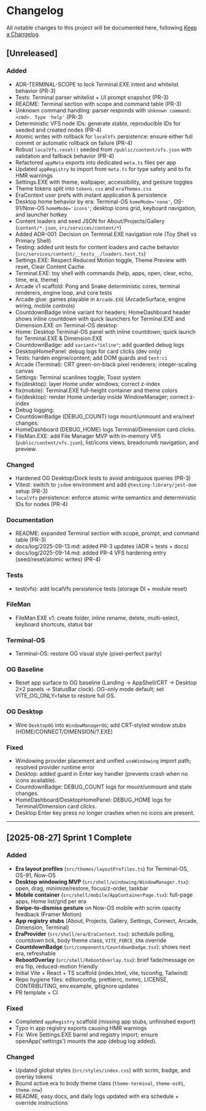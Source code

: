 # Changelog
All notable changes to this project will be documented here, following [Keep a Changelog](https://keepachangelog.com/en/1.0.0/).

## [Unreleased]
### Added
- ADR-TERMINAL-SCOPE to lock Terminal.EXE intent and whitelist behavior (PR-3)
- Tests: Terminal parser whitelist + UI prompt snapshot (PR-3)
- README: Terminal section with scope and command table (PR-3)
- Unknown command handling: parser responds with `Unknown command: <cmd>. Type 'help'` (PR-3)
- Deterministic VFS node IDs: generate stable, reproducible IDs for seeded and created nodes (PR-4)
- Atomic writes with rollback for `localVfs` persistence: ensure either full commit or automatic rollback on failure (PR-4)
- Robust `localVfs.reset()` seeded from `/public/content/vfs.json` with validation and fallback behavior (PR-4)
- Refactored `appMeta` exports into dedicated `meta.ts` files per app  
- Updated `appRegistry` to import from `meta.ts` for type safety and to fix HMR warnings  
- Settings.EXE with theme, wallpaper, accessibility, and gesture toggles
- Theme tokens split into `tokens.css` and `eraThemes.css`
- EraContext user prefs with instant application & persistence
 - Desktop home behavior by era: Terminal-OS `homeMode='none'`, OS-91/Now-OS `homeMode='icons'`; desktop icons grid, keyboard navigation, and launcher hotkey
 - Content loaders and seed JSON for About/Projects/Gallery (`content/*.json`, `src/services/content/*`)
 - Added ADR-001: Decision on Terminal.EXE navigation role (Toy Shell vs Primary Shell)
 - Testing: added unit tests for content loaders and cache behavior (`src/services/content/__tests__/loaders.test.ts`)
 - Settings.EXE: Respect Reduced Motion toggle, Theme Preview with reset, Clear Content Cache
 - Terminal.EXE: toy shell with commands (help, apps, open, clear, echo, time, era, theme)
 - Arcade v1 scaffold: Pong and Snake deterministic cores, terminal renderers, engine loop, and core tests
 - Arcade glue: games playable in `Arcade.EXE` (ArcadeSurface, engine wiring, mobile controls)
 - CountdownBadge inline variant for headers; HomeDashboard header shows inline countdown with quick launchers for Terminal.EXE and Dimension.EXE on Terminal-OS desktop
- Home: Desktop Terminal-OS panel with inline countdown; quick launch for Terminal.EXE & Dimension.EXE
- CountdownBadge: add `variant="inline"`; add guarded debug logs
- DesktopHomePanel: debug logs for card clicks (dev only)
- Tests: harden engine/content; add DOM guards and `test:ci`
- Arcade (Terminal): CRT green-on-black pixel renderers; integer-scaling canvas
- Settings: Terminal scanlines toggle; Toast system
- fix(desktop): layer Home under windows; correct z-index
- fix(mobile): Terminal.EXE full-height container and theme colors
 - fix(desktop): render Home underlay inside WindowManager; correct z-index
 - Debug logging:
 - CountdownBadge (DEBUG_COUNT) logs mount/unmount and era/next changes.
 - HomeDashboard (DEBUG_HOME) logs Terminal/Dimension card clicks.
 - FileMan.EXE: add File Manager MVP with in-memory VFS (`public/content/vfs.json`), list/icons views, breadcrumb navigation, and preview.

### Changed
- Hardened OG Desktop/Dock tests to avoid ambiguous queries (PR-3)
- Vitest: switch to `jsdom` environment and add `@testing-library/jest-dom` setup (PR-3)
- `localVfs` persistence: enforce atomic write semantics and deterministic IDs for nodes (PR-4)

### Documentation
- README: expanded Terminal section with scope, prompt, and command table (PR-3)
- docs/log/2025-09-13.md: added PR-3 updates (ADR + tests + docs)
- docs/log/2025-09-14.md: added PR-4 VFS hardening entry (seed/reset/atomic writes) (PR-4)

### Tests
- test(vfs): add localVfs persistence tests (storage DI + module reset)

### FileMan
- FileMan.EXE v1: create folder, inline rename, delete, multi-select, keyboard shortcuts, status bar
### Terminal-OS
- Terminal-OS: restore OG visual style (pixel-perfect parity)
### OG Baseline
- Reset app surface to OG baseline (Landing → AppShell/CRT → Desktop 2×2 panels → StatusBar clock). OG-only mode default; set VITE_OG_ONLY=false to restore full OS.
### OG Desktop
- Wire `DesktopOG` into `WindowManagerOG`; add CRT-styled window stubs (HOME/CONNECT/DIMENSION/?.EXE)
### Fixed
- Windowing provider placement and unified `useWindowing` import path; resolved provider runtime error
- Desktop: added guard in Enter key handler (prevents crash when no icons available).
- CountdownBadge: DEBUG_COUNT logs for mount/unmount and state changes.
- HomeDashboard/DesktopHomePanel: DEBUG_HOME logs for Terminal/Dimension card clicks.
- Desktop Enter key press no longer crashes when no icons are present.

---

## [2025-08-27] Sprint 1 Complete
### Added
- **Era layout profiles** (`src/themes/layoutProfiles.ts`) for Terminal-OS, OS-91, Now-OS  
- **Desktop windowing MVP** (`src/shell/windowing/WindowManager.tsx`): open, drag, minimize/restore, focus/z-order, taskbar  
- **Mobile container** (`src/shell/mobile/AppContainerPage.tsx`): full-page apps, Home list/grid per era  
- **Swipe-to-dismiss gesture** on Now-OS mobile with scrim opacity feedback (Framer Motion)  
- **App registry stubs** (About, Projects, Gallery, Settings, Connect, Arcade, Dimension, Terminal)  
- **EraProvider** (`src/shell/era/EraContext.tsx`): schedule polling, countdown tick, body theme class, `VITE_FORCE_ERA` override  
- **CountdownBadge** (`src/components/CountdownBadge.tsx`): shows next era, refreshable  
- **RebootOverlay** (`src/shell/RebootOverlay.tsx`): brief fade/message on era flip, reduced-motion friendly  
- Initial Vite + React + TS scaffold (index.html, vite, tsconfig, Tailwind)  
- Repo hygiene files: editorconfig, prettierrc, nvmrc, LICENSE, CONTRIBUTING, env.example, gitignore updates  
- PR template + CI  

### Fixed
- Completed `appRegistry` scaffold (missing app stubs, unfinished export)  
- Typo in app registry exports causing HMR warnings  
- Fix: Wire Settings.EXE barrel and registry import; ensure openApp('settings') mounts the app (debug log added).

### Changed
- Updated global styles (`src/styles/index.css`) with scrim, badge, and overlay tokens  
- Bound active era to body theme class (`theme-terminal`, `theme-os91`, `theme-now`)  
- README, easy docs, and daily logs updated with era schedule + override instructions  